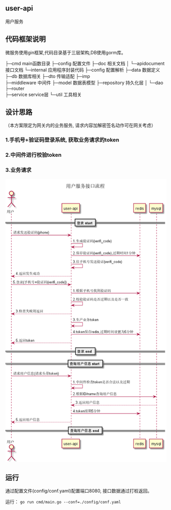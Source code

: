 ## user-api

用户服务

##  代码框架说明
微服务使用gin框架,代码目录基于三层架构,DB使用gorm库。

├─cmd   main函数目录
├─config  配置文件
├─doc     相关文档
│  └─apidocument  接口文档
└─internal      应用程序封装代码
    ├─config    配置解析
    ├─data      数据定义
    ├─db        数据库相关
    ├─dto       传输适配
    ├─imp          
    ├─middleware   中间件
    ├─model        数据表模型
    ├─repository   持久化层
    │  └─dao       
    ├─router       
    ├─service      service层
    └─util         工具相关

## 设计思路
（本方案限定为网关内的业务服务, 请求内容加解密签名动作可在网关考虑）

### 1.手机号+验证码登录系统, 获取业务请求的token

### 2.中间件进行校验token

### 3.业务请求

![业务流程图](doc/imgs/user.png "")

## 运行
通过配置文件(config/conf.yaml)配置端口8080, 接口数据通过打桩返回。

运行：
`
go run cmd/main.go --conf=./config/conf.yaml 
`

